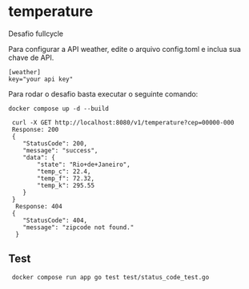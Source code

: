 # temperature
Desafio  fullcycle

Para configurar a API weather, edite o arquivo config.toml e inclua sua chave de API.
```
[weather]
key="your api key"
```
Para rodar o desafio basta executar o seguinte comando:
```
docker compose up -d --build
```
```
 curl -X GET http://localhost:8080/v1/temperature?cep=00000-000
 Response: 200
 {
	"StatusCode": 200,
	"message": "success",
	"data": {
		"state": "Rio+de+Janeiro",
		"temp_c": 22.4,
		"temp_f": 72.32,
		"temp_k": 295.55
	}
 }
  Response: 404
 {
	"StatusCode": 404,
	"message": "zipcode not found."
  }
 ```

## Test
```
 docker compose run app go test test/status_code_test.go
```